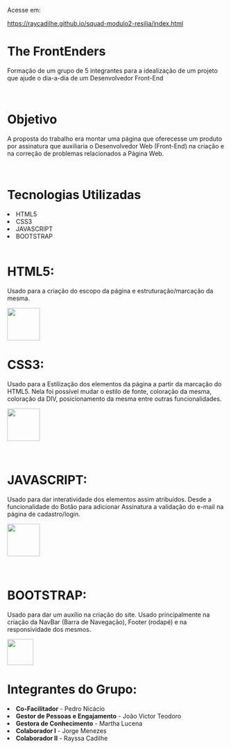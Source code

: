Acesse em:

https://raycadilhe.github.io/squad-modulo2-resilia/index.html

<p><h1>The FrontEnders</h1></p>

Formação de um grupo de 5 integrantes para a idealização de um projeto que ajude o dia-a-dia de um Desenvolvedor Front-End

<br>

<h1>Objetivo</h1>

A proposta do trabalho era montar uma página que oferecesse um produto por assinatura que auxiliaria o Desenvolvedor Web (Front-End) na criação e na correção de problemas relacionados a Página Web.

<br>

<h1>Tecnologias Utilizadas</h1>

<li>HTML5</li>
<li>CSS3</li>
<li>JAVASCRIPT</li>
<li>BOOTSTRAP</li>

<br>

<h1>HTML5:</h1>

Usado para a criação do escopo da página e estruturação/marcação da mesma.

<img src="https://upload.wikimedia.org/wikipedia/commons/thumb/6/61/HTML5_logo_and_wordmark.svg/2048px-HTML5_logo_and_wordmark.svg.png" height ="75" width ="auto">

<br>

<h1>CSS3:</h1>

Usado para a Estilização dos elementos da página a partir da marcação do HTML5. Nela foi possível mudar o estilo de fonte, coloração da mesma, coloração da DIV, posicionamento da mesma entre outras funcionalidades.

<img src="https://upload.wikimedia.org/wikipedia/commons/thumb/d/d5/CSS3_logo_and_wordmark.svg/1200px-CSS3_logo_and_wordmark.svg.png" height ="75" width ="auto">&nbsp;&nbsp;

<br>

<h1>JAVASCRIPT:</h1>

Usado para dar interatividade dos elementos assim atribuídos. Desde a funcionalidade do Botão para adicionar Assinatura a validação do e-mail na página de cadastro/login.

<img src="https://upload.wikimedia.org/wikipedia/commons/thumb/d/d4/Javascript-shield.svg/1200px-Javascript-shield.svg.png" height ="75" width ="auto">&nbsp;&nbsp;

<br>

<h1>BOOTSTRAP: </h1>

Usado para dar um auxílio na criação do site. Usado principalmente na criação da NavBar (Barra de Navegação), Footer (rodapé) e na responsividade dos mesmos.

<img src="https://upload.wikimedia.org/wikipedia/commons/thumb/b/b2/Bootstrap_logo.svg/1280px-Bootstrap_logo.svg.png" height ="60" width ="auto">

<br>

<h1>Integrantes do Grupo:</h1>



<li><b>Co-Facilitador</b> - Pedro Nicácio</li>
<li><b>Gestor de Pessoas e Engajamento</b> - João Victor Teodoro</li>
<li><b>Gestora de Conhecimento</b> - Martha Lucena</li>
<li><b>Colaborador I</b> - Jorge Menezes</li>
<li><b>Colaborador II</b> - Rayssa Cadilhe</li>
